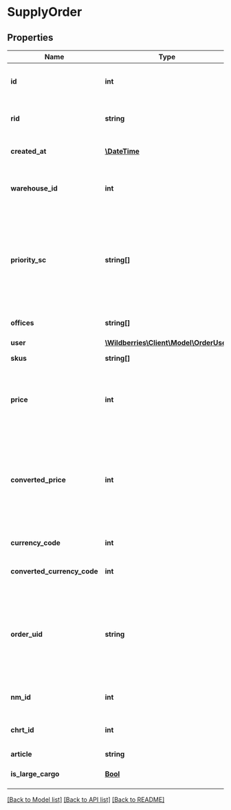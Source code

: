 # SupplyOrder

## Properties
Name | Type | Description | Notes
------------ | ------------- | ------------- | -------------
**id** | **int** | Идентификатор сборочного задания в Маркетплейсе | [optional] 
**rid** | **string** | Идентификатор сборочного задания в системе Wildberries | [optional] 
**created_at** | [**\DateTime**](\DateTime.md) | Дата создания сборочного задания (RFC3339) | [optional] 
**warehouse_id** | **int** | Идентификатор склада продавца, на который поступило сборочное задание | [optional] 
**priority_sc** | **string[]** | Массив приоритетных СЦ для доставки сборочного задания. Если поле не заполнено или массив пустой, приоритетного СЦ для данного сборочного задания нет | [optional] 
**offices** | **string[]** | Список офисов, куда следует привезти товар | [optional] 
**user** | [**\Wildberries\Client\Model\OrderUser**](OrderUser.md) |  | [optional] 
**skus** | **string[]** | Массив баркодов товара | [optional] 
**price** | **int** | Цена в валюте продажи с учетом всех скидок, умноженная на 100. Код валюты продажи в поле currencyCode. | [optional] 
**converted_price** | **int** | Цена продажи с учетом скидок в копейках, сконвертированная в рубли по курсу на момент создания сборочного задания. Предоставляется в информационных целях | [optional] 
**currency_code** | **int** | Код валюты продажи (ISO 4217) | [optional] 
**converted_currency_code** | **int** | Код валюты страны продавца (ISO 4217) | [optional] 
**order_uid** | **string** | Идентификатор транзакции для группировки сборочных заданий. Сборочные задания в одной корзине покупателя будут иметь одинаковый orderUID | [optional] 
**nm_id** | **int** | Артикул товара в системе Wildberries | [optional] 
**chrt_id** | **int** | Идентификатор размера товара в системе Wildberries | [optional] 
**article** | **string** | Артикул продавца | [optional] 
**is_large_cargo** | [**Bool**](Bool.md) | сКГТ-признак товара, на который был сделан заказ | [optional] 

[[Back to Model list]](../../README.md#documentation-for-models) [[Back to API list]](../../README.md#documentation-for-api-endpoints) [[Back to README]](../../README.md)

